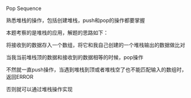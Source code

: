 Pop Sequence

熟悉堆栈的操作，包括创建堆栈，push和pop的操作都要掌握

本题考察的是堆栈的应用，解题的思路如下：

将接收到的数据存入一个数组，将它和我自己创建的一个堆栈输出的数据做比对

当我当前堆栈顶的数据和接收到的数据相等的时候，pop操作

不然就一直push操作，当遇到堆栈到顶或者堆栈空了也不能匹配输入的数组时，返回ERROR

否则就可以通过堆栈操作实现

